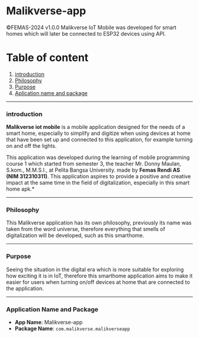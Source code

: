 # Malikverse-app
©FEMAS-2024 v1.0.0  Malikverse IoT Mobile was developed for smart homes which will later be connected to ESP32 devices using API.


# Table of content

 1.  [introduction](https://github.com/angfemas/Malikverse-app/blob/main/README.md#introduction)
 2.  [Philosophy](https://github.com/angfemas/Malikverse-app/blob/main/README.md#philosophy)
 3. [Purpose](https://github.com/angfemas/Malikverse-app/blob/main/README.md#purpose)
 4. [Aplication name and package](https://github.com/angfemas/Malikverse-app/blob/main/README.md#application-name-and-package)
____

### introduction

**Malikverse iot mobile** is a mobile application designed for the needs of a smart home, especially to simplify and digitize when using devices at home that have been set up and connected to this application, for example turning on and off the lights.

This application was developed during the learning of mobile programming course 1 which started from semester 3, the teacher Mr. Donny Maulan, S.kom., M.M.S.I., at Pelita Bangsa University. made by **Femas Rendi AS (NIM 312310311)**.
This application aspires to provide a positive and creative impact at the same time in the field of digitalization, especially in this smart home apk.*
___
### Philosophy

  
This Malikverse application has its own philosophy, previously its name was taken from the word universe, therefore everything that smells of digitalization will be developed, such as this smarthome.


___

### Purpose

  
Seeing the situation in the digital era which is more suitable for exploring how exciting it is in IoT, therefore this smarthome application aims to make it easier for users when turning on/off devices at home that are connected to the application.


___
### Application Name and Package

-   **App Name**: Malikverse-app
-   **Package Name**:  `com.malikverse.malikverseapp`

